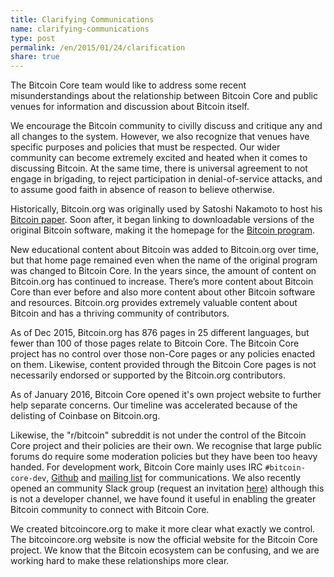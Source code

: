 ```yaml
---
title: Clarifying Communications
name: clarifying-communications
type: post
permalink: /en/2015/01/24/clarification
share: true
---
```

The Bitcoin Core team would like to address some recent misunderstandings about the relationship between Bitcoin Core and public venues for information and discussion about Bitcoin itself.

We encourage the Bitcoin community to civilly discuss and critique any and all changes to the system. However, we also recognize that venues have specific purposes and policies that must be respected. Our wider community can become extremely excited and heated when it comes to discussing Bitcoin. At the same time, there is universal agreement to not engage in brigading, to reject participation in denial-of-service attacks, and to assume good faith in absence of reason to believe otherwise.

Historically, Bitcoin.org was originally used by Satoshi Nakamoto to host his [Bitcoin paper](https://bitcoin.org/bitcoin.pdf). Soon after, it began linking to downloadable versions of the original Bitcoin software, making it the homepage for the [Bitcoin program](https://bitcoin.org/en/download).

New educational content about Bitcoin was added to Bitcoin.org over time, but that home page remained even when the name of the original program was changed to Bitcoin Core. In the years since, the amount of content on Bitcoin.org has continued to increase. There’s more content about Bitcoin Core than ever before and also more content about other Bitcoin software and resources. Bitcoin.org provides extremely valuable content about Bitcoin and has a thriving community of contributors. 

As of Dec 2015, Bitcoin.org has 876 pages in 25 different languages, but fewer than 100 of those pages relate to Bitcoin Core. The Bitcoin Core project has no control over those non-Core pages or any policies enacted on them. Likewise, content provided through the Bitcoin Core pages is not necessarily endorsed or supported by the Bitcoin.org contributors.

As of January 2016, Bitcoin Core opened it's own project website to further help separate concerns. Our timeline was accelerated because of the delisting of Coinbase on Bitcoin.org.

Likewise, the "r/bitcoin" subreddit is not under the control of the Bitcoin Core project and their policies are their own. We recognise that large public forums do require some moderation policies but they have been too heavy handed. For development work, Bitcoin Core mainly uses IRC `#bitcoin-core-dev`, [Github](https://github.com/bitcoin/bitcoin) and [mailing list](http://lists.linuxfoundation.org/pipermail/bitcoin-dev/) for communications. We also recently opened an community Slack group (request an invitation [here](https://slack.bitcoincore.org)) although this is not a developer channel, we have found it useful in enabling the greater Bitcoin community to connect with Bitcoin Core.

We created bitcoincore.org to make it more clear what exactly we control. The bitcoincore.org website is now the official website for the Bitcoin Core project. We know that the Bitcoin ecosystem can be confusing, and we are working hard to make these relationships more clear.



